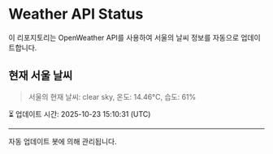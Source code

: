 
# Weather API Status

이 리포지토리는 OpenWeather API를 사용하여 서울의 날씨 정보를 자동으로 업데이트합니다.

## 현재 서울 날씨
> 서울의 현재 날씨: clear sky, 온도: 14.46°C, 습도: 61%

⏳ 업데이트 시간: 2025-10-23 15:10:31 (UTC)

---
자동 업데이트 봇에 의해 관리됩니다.
